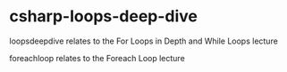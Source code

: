 # csharp-loops-deep-dive

loopsdeepdive relates to the For Loops in Depth and While Loops lecture

foreachloop relates to the Foreach Loop lecture
